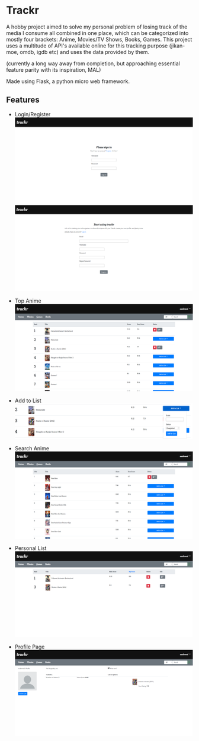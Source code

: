 # Trackr

A hobby project aimed to solve my personal problem of losing track of the media I consume all combined in one place, which can be categorized into mostly four brackets: Anime, Movies/TV Shows, Books, Games. This project uses a multitude of API's available online for this tracking purpose (jikan-moe, omdb, igdb etc) and uses the data provided by them.

(currently a long way away from completion, but approaching essential feature parity with its inspiration, MAL)

Made using Flask, a python micro web framework.

## Features

- Login/Register
 ![Login Page](screenshots/login_page.PNG)
 ![Register Page](screenshots/register_page.PNG)

- Top Anime
 ![Top Anime Page](screenshots/top_anime.PNG)

- Add to List
 ![Add to List dropdown](screenshots/add_to_list.PNG)

- Search Anime
 ![Search Results Page](screenshots/search_page.PNG)

- Personal List
 ![Personal List Page](screenshots/personal_list.PNG)

- Profile Page
 ![Profile Page](screenshots/profile_page.PNG)
